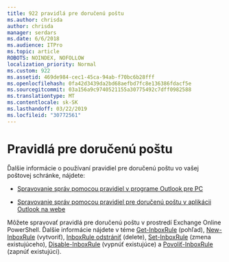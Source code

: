 ```yaml
---
title: 922 pravidlá pre doručenú poštu
ms.author: chrisda
author: chrisda
manager: serdars
ms.date: 6/6/2018
ms.audience: ITPro
ms.topic: article
ROBOTS: NOINDEX, NOFOLLOW
localization_priority: Normal
ms.custom: 922
ms.assetid: 469de984-cec1-45ca-94ab-f70bc6b28fff
ms.openlocfilehash: 0fa42d3439da2bd68aefbd7fc8e136386fdacf5e
ms.sourcegitcommit: 03a156a9c9740521155a30775492c7dff0982588
ms.translationtype: MT
ms.contentlocale: sk-SK
ms.lasthandoff: 03/22/2019
ms.locfileid: "30772561"
---
```

# <a name="inbox-rules"></a>Pravidlá pre doručenú poštu

Ďalšie informácie o používaní pravidiel pre doručenú poštu vo vašej poštovej schránke, nájdete:
  
- [Spravovanie správ pomocou pravidiel v programe Outlook pre PC](https://support.office.com/article/c24f5dea-9465-4df4-ad17-a50704d66c59.aspx)
    
- [Spravovanie správ pomocou pravidiel pre doručenú poštu v aplikácii Outlook na webe](https://support.office.com/article/8400435c-f14e-4272-9004-1548bb1848f2.aspx)
    
Môžete spravovať pravidlá pre doručenú poštu v prostredí Exchange Online PowerShell. Ďalšie informácie nájdete v téme [Get-InboxRule](https://docs.microsoft.com/powershell/module/exchange/mailboxes/get-inboxrule) (pohľad), [New-InboxRule](https://docs.microsoft.com/powershell/module/exchange/mailboxes/new-inboxrule) (vytvoriť), [InboxRule odstrániť](https://docs.microsoft.com/powershell/module/exchange/mailboxes/remove-inboxrule) (delete), [Set-InboxRule](https://docs.microsoft.com/powershell/module/exchange/mailboxes/set-inboxrule) (zmena existujúceho), [Disable-InboxRule](https://docs.microsoft.com/powershell/module/exchange/mailboxes/disable-inboxrule) (vypnúť existujúce) a [Povoliť-InboxRule ](https://docs.microsoft.com/powershell/module/exchange/mailboxes/enable-inboxrule)(zapnúť existujúci). 
  

